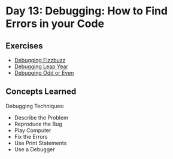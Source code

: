 # Day 13: Debugging: How to Find Errors in your Code
## Exercises
- [Debugging Fizzbuzz](https://github.com/MarkApitan/100-Days-of-Code-Phyton/blob/main/Beginner%20(Day%201-14)/Beginner-Day-13/Debugging-Exercises/debugging_fizzbuzz.py)
- [Debugging Leap Year](https://github.com/MarkApitan/100-Days-of-Code-Phyton/blob/main/Beginner%20(Day%201-14)/Beginner-Day-13/Debugging-Exercises/debugging_leap_year.py)
- [Debugging Odd or Even](https://github.com/MarkApitan/100-Days-of-Code-Phyton/blob/main/Beginner%20(Day%201-14)/Beginner-Day-13/Debugging-Exercises/debugging_odd_or_even.py)

## Concepts Learned
Debugging Techniques:
- Describe the Problem
- Reproduce the Bug
- Play Computer
- Fix the Errors
- Use Print Statements
- Use a Debugger